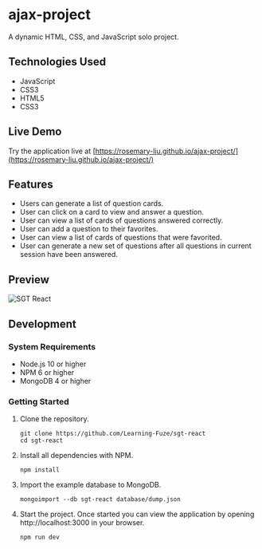 # ajax-project
A dynamic HTML, CSS, and JavaScript solo project.

## Technologies Used

- JavaScript
- CSS3
- HTML5
- CSS3

## Live Demo

Try the application live at [https://rosemary-liu.github.io/ajax-project/](https://rosemary-liu.github.io/ajax-project/)

## Features

- Users can generate a list of question cards.
- User can click on a card to view and answer a question.
- User can view a list of cards of questions answered correctly.
- User can add a question to their favorites.
- User can view a list of cards of questions that were favorited.
- User can generate a new set of questions after all questions in current session have been answered.

## Preview

![SGT React](assets/sgt-react.gif)

## Development


### System Requirements

- Node.js 10 or higher
- NPM 6 or higher
- MongoDB 4 or higher

### Getting Started

1. Clone the repository.

    ```shell
    git clone https://github.com/Learning-Fuze/sgt-react
    cd sgt-react
    ```

1. Install all dependencies with NPM.

    ```shell
    npm install
    ```

1. Import the example database to MongoDB.

    ```shell
    mongoimport --db sgt-react database/dump.json
    ```

1. Start the project. Once started you can view the application by opening http://localhost:3000 in your browser.

    ```shell
    npm run dev
    ```
